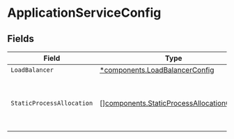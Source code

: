 # ApplicationServiceConfig


## Fields

| Field                                                                                                  | Type                                                                                                   | Required                                                                                               | Description                                                                                            |
| ------------------------------------------------------------------------------------------------------ | ------------------------------------------------------------------------------------------------------ | ------------------------------------------------------------------------------------------------------ | ------------------------------------------------------------------------------------------------------ |
| `LoadBalancer`                                                                                         | [*components.LoadBalancerConfig](../../models/components/loadbalancerconfig.md)                        | :heavy_minus_sign:                                                                                     | N/A                                                                                                    |
| `StaticProcessAllocation`                                                                              | [][components.StaticProcessAllocationConfig](../../models/components/staticprocessallocationconfig.md) | :heavy_check_mark:                                                                                     | The headroom configuration for each region.<br/>EXPERIMENTAL - this feature is in closed beta.         |